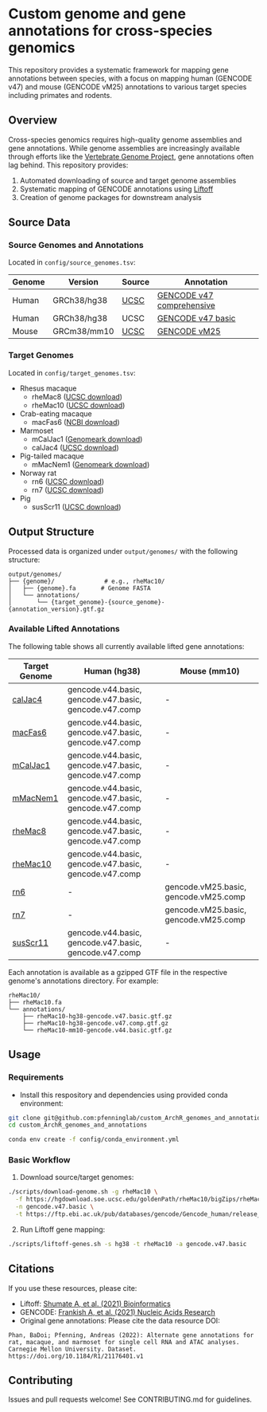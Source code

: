 # Custom genome and gene annotations for cross-species genomics

This repository provides a systematic framework for mapping gene annotations between species, with a focus on mapping human (GENCODE v47) and mouse (GENCODE vM25) annotations to various target species including primates and rodents.

## Overview

Cross-species genomics requires high-quality genome assemblies and gene annotations. While genome assemblies are increasingly available through efforts like the [Vertebrate Genome Project](https://vertebrategenomesproject.org), gene annotations often lag behind. This repository provides:

1. Automated downloading of source and target genome assemblies
2. Systematic mapping of GENCODE annotations using [Liftoff](https://github.com/agshumate/Liftoff)
3. Creation of genome packages for downstream analysis

## Source Data

### Source Genomes and Annotations
Located in `config/source_genomes.tsv`:

| Genome | Version | Source | Annotation |
|--------|---------|--------|------------|
| Human | GRCh38/hg38 | [UCSC](https://hgdownload.soe.ucsc.edu/goldenPath/hg38/bigZips/hg38.fa.gz) | [GENCODE v47 comprehensive](https://ftp.ebi.ac.uk/pub/databases/gencode/Gencode_human/release_47/gencode.v47.annotation.gtf.gz) |
| Human | GRCh38/hg38 | UCSC | [GENCODE v47 basic](https://ftp.ebi.ac.uk/pub/databases/gencode/Gencode_human/release_47/gencode.v47.basic.annotation.gtf.gz) |
| Mouse | GRCm38/mm10 | [UCSC](https://hgdownload.soe.ucsc.edu/goldenPath/mm10/bigZips/mm10.fa.gz) | [GENCODE vM25](https://ftp.ebi.ac.uk/pub/databases/gencode/Gencode_mouse/release_M25/gencode.vM25.annotation.gtf.gz) |

### Target Genomes  
Located in `config/target_genomes.tsv`:

- Rhesus macaque
  - rheMac8 ([UCSC download](https://hgdownload.soe.ucsc.edu/goldenPath/rheMac8/bigZips/rheMac8.fa.gz))
  - rheMac10 ([UCSC download](https://hgdownload.soe.ucsc.edu/goldenPath/rheMac10/bigZips/rheMac10.fa.gz))
- Crab-eating macaque
  - macFas6 ([NCBI download](https://ftp.ncbi.nlm.nih.gov/genomes/all/GCA/011/100/615/GCA_011100615.1_Macaca_fascicularis_6.0/GCA_011100615.1_Macaca_fascicularis_6.0_genomic.fna.gz))
- Marmoset
  - mCalJac1 ([Genomeark download](https://s3.amazonaws.com/genomeark/species/Callithrix_jacchus/mCalJac1/assembly_curated/mCalJac1.mat.cur.20200212.fasta.gz))
  - calJac4 ([UCSC download](https://hgdownload.soe.ucsc.edu/goldenPath/calJac4/bigZips/calJac4.fa.gz))
- Pig-tailed macaque
  - mMacNem1 ([Genomeark download](https://s3.amazonaws.com/genomeark/species/Macaca_nemestrina/mMacNem1/assembly_curated/mMacNem1.hap1.cur.20240610.fasta.gz))
- Norway rat
  - rn6 ([UCSC download](https://hgdownload.soe.ucsc.edu/goldenPath/rn6/bigZips/rn6.fa.gz))
  - rn7 ([UCSC download](https://hgdownload.soe.ucsc.edu/goldenPath/rn7/bigZips/rn7.fa.gz))
- Pig
  - susScr11 ([UCSC download](https://hgdownload.soe.ucsc.edu/goldenPath/susScr11/bigZips/susScr11.fa.gz))

## Output Structure

Processed data is organized under `output/genomes/` with the following structure:

```
output/genomes/
├── {genome}/              # e.g., rheMac10/
│   ├── {genome}.fa       # Genome FASTA
│   └── annotations/      
│       └── {target_genome}-{source_genome}-{annotation_version}.gtf.gz
```

### Available Lifted Annotations

The following table shows all currently available lifted gene annotations:

| Target Genome | Human (hg38) | Mouse (mm10) |
|--------------|--------------|--------------|
| [calJac4](output/genomes/calJac4/annotations) | gencode.v44.basic, gencode.v47.basic, gencode.v47.comp | - |
| [macFas6](output/genomes/macFas6/annotations) | gencode.v44.basic, gencode.v47.basic, gencode.v47.comp | - |
| [mCalJac1](output/genomes/mCalJac1/annotations) | gencode.v44.basic, gencode.v47.basic, gencode.v47.comp | - |
| [mMacNem1](output/genomes/mMacNem1/annotations) | gencode.v44.basic, gencode.v47.basic, gencode.v47.comp | - |
| [rheMac8](output/genomes/rheMac8/annotations) | gencode.v44.basic, gencode.v47.basic, gencode.v47.comp | - |
| [rheMac10](output/genomes/rheMac10/annotations) | gencode.v44.basic, gencode.v47.basic, gencode.v47.comp | - |
| [rn6](output/genomes/rn6/annotations) | - | gencode.vM25.basic, gencode.vM25.comp |
| [rn7](output/genomes/rn7/annotations) | - | gencode.vM25.basic, gencode.vM25.comp |
| [susScr11](output/genomes/susScr11/annotations) | gencode.v44.basic, gencode.v47.basic, gencode.v47.comp | - |

Each annotation is available as a gzipped GTF file in the respective genome's annotations directory. For example:
```
rheMac10/
├── rheMac10.fa
└── annotations/
    ├── rheMac10-hg38-gencode.v47.basic.gtf.gz
    ├── rheMac10-hg38-gencode.v47.comp.gtf.gz
    └── rheMac10-mm10-gencode.v44.basic.gtf.gz
```

## Usage

### Requirements
- Install this respository and dependencies using provided conda environment:
```bash
git clone git@github.com:pfenninglab/custom_ArchR_genomes_and_annotations.git
cd custom_ArchR_genomes_and_annotations

conda env create -f config/conda_environment.yml
```

### Basic Workflow

1. Download source/target genomes:
```bash
./scripts/download-genome.sh -g rheMac10 \
  -f https://hgdownload.soe.ucsc.edu/goldenPath/rheMac10/bigZips/rheMac10.fa.gz \
  -n gencode.v47.basic \
  -t https://ftp.ebi.ac.uk/pub/databases/gencode/Gencode_human/release_47/gencode.v47.basic.annotation.gtf.gz
```

2. Run Liftoff gene mapping:
```bash
./scripts/liftoff-genes.sh -s hg38 -t rheMac10 -a gencode.v47.basic
```

## Citations

If you use these resources, please cite:

- Liftoff: [Shumate A, et al. (2021) Bioinformatics](https://academic.oup.com/bioinformatics/article/37/12/1639/6035128)
- GENCODE: [Frankish A, et al. (2021) Nucleic Acids Research](https://academic.oup.com/nar/article/49/D1/D916/6018430)
- Original gene annotations: Please cite the data resource DOI:
```
Phan, BaDoi; Pfenning, Andreas (2022): Alternate gene annotations for rat, macaque, and marmoset for single cell RNA and ATAC analyses.
Carnegie Mellon University. Dataset. https://doi.org/10.1184/R1/21176401.v1
```

## Contributing

Issues and pull requests welcome! See CONTRIBUTING.md for guidelines.